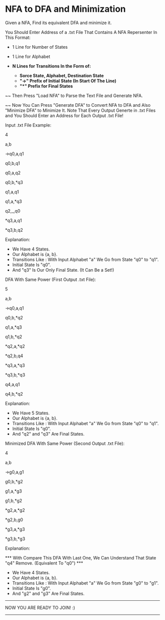 # NFA to DFA and Minimization
Given a NFA, Find its equivalent DFA and minimize it.

You Should Enter Address of a .txt File That Contains A NFA Repersenter In This Format:

- 1 Line for Number of States
- 1 Line for Alphabet
- <B> N Lines for Transitions In the Form of:

    + Sorce State, Alphabet, Destination State
    + "->" Prefix of Initial State (In Start Of The Line)
    + "*" Prefix for Final States
</B>

~~ Then Press "Load NFA" to Parse the Text File and Generate NFA.

~~ Now You Can Press "Generate DFA" to Convert NFA to DFA and Also "Minimize DFA" to Minimize It. Note That Every Output Generte in .txt Files and You Should Enter an Address for Each Output .txt File!


Input .txt File Example:

4

a,b

->q0,a,q1

q0,b,q1

q0,a,q2

q0,b,*q3

q1,a,q1

q1,a,*q3

q2,_,q0

*q3,a,q1

*q3,b,q2


Explanation: 

+ We Have 4 States.
+ Our Alphabet is {a, b}.
+ Transitions Like : With Input Alphabet "a" We Go from State "q0" to "q1".
+ Initial State Is "q0".
+ And "q3" Is Our Only Final State. (It Can Be a Set!)


DFA With Same Power (First Output .txt File):

5

a,b

->q0,a,q1

q0,b,*q2

q1,a,*q3

q1,b,*q2

*q2,a,*q2

*q2,b,q4

*q3,a,*q3

*q3,b,*q3

q4,a,q1

q4,b,*q2

Explanation: 

+ We Have 5 States.
+ Our Alphabet is {a, b}.
+ Transitions Like : With Input Alphabet "a" We Go from State "q0" to "q1".
+ Initial State Is "q0".
+ And "q2" and "q3" Are Final States.


Minimized DFA With Same Power (Second Output .txt File):

4

a,b

->g0,a,g1

g0,b,*g2

g1,a,*g3

g1,b,*g2

*g2,a,*g2

*g2,b,g0

*g3,a,*g3

*g3,b,*g3

Explanation: 

*** With Compare This DFA With Last One, We Can Understand That State "q4" Remove. (Equivalent To "q0") ***
+ We Have 4 States.
+ Our Alphabet is {a, b}.
+ Transitions Like : With Input Alphabet "a" We Go from State "g0" to "g1".
+ Initial State Is "g0".
+ And "g2" and "g3" Are Final States.

*****************************
NOW YOU ARE READY TO JOIN! :)
*****************************
